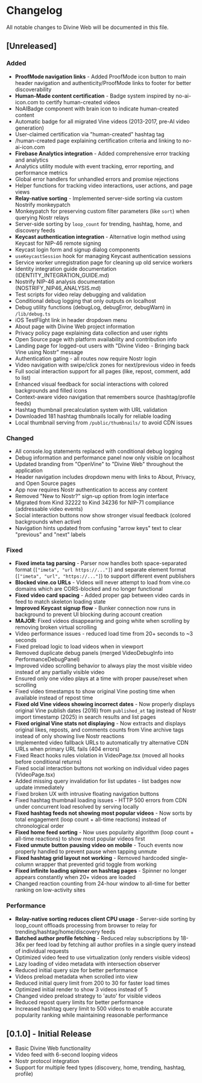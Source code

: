 # Changelog

All notable changes to Divine Web will be documented in this file.

## [Unreleased]

### Added
- **ProofMode navigation links** - Added ProofMode icon button to main header navigation and authenticity/ProofMode links to footer for better discoverability
- **Human-Made content certification** - Badge system inspired by no-ai-icon.com to certify human-created videos
- NoAIBadge component with brain icon to indicate human-created content
- Automatic badge for all migrated Vine videos (2013-2017, pre-AI video generation)
- User-claimed certification via "human-created" hashtag tag
- /human-created page explaining certification criteria and linking to no-ai-icon.com
- **Firebase Analytics integration** - Added comprehensive error tracking and analytics
- Analytics utility module with event tracking, error reporting, and performance metrics
- Global error handlers for unhandled errors and promise rejections
- Helper functions for tracking video interactions, user actions, and page views
- **Relay-native sorting** - Implemented server-side sorting via custom Nostrify monkeypatch
- Monkeypatch for preserving custom filter parameters (like `sort`) when querying Nostr relays
- Server-side sorting by `loop_count` for trending, hashtag, home, and discovery feeds
- **Keycast authentication integration** - Alternative login method using Keycast for NIP-46 remote signing
- Keycast login form and signup dialog components
- `useKeycastSession` hook for managing Keycast authentication sessions
- Service worker unregistration page for cleaning up old service workers
- Identity integration guide documentation (IDENTITY_INTEGRATION_GUIDE.md)
- Nostrify NIP-46 analysis documentation (NOSTRIFY_NIP46_ANALYSIS.md)
- Test scripts for video relay debugging and validation
- Conditional debug logging that only outputs on localhost
- Debug utility functions (debugLog, debugError, debugWarn) in `/lib/debug.ts`
- iOS TestFlight link in header dropdown menu
- About page with Divine Web project information
- Privacy policy page explaining data collection and user rights
- Open Source page with platform availability and contribution info
- Landing page for logged-out users with "Divine Video - Bringing back Vine using Nostr" message
- Authentication gating - all routes now require Nostr login
- Video navigation with swipe/click zones for next/previous video in feeds
- Full social interaction support for all pages (like, repost, comment, add to list)
- Enhanced visual feedback for social interactions with colored backgrounds and filled icons
- Context-aware video navigation that remembers source (hashtag/profile feeds)
- Hashtag thumbnail precalculation system with URL validation
- Downloaded 181 hashtag thumbnails locally for reliable loading
- Local thumbnail serving from `/public/thumbnails/` to avoid CDN issues

### Changed
- All console.log statements replaced with conditional debug logging
- Debug information and performance panel now only visible on localhost
- Updated branding from "OpenVine" to "Divine Web" throughout the application
- Header navigation includes dropdown menu with links to About, Privacy, and Open Source pages
- App now requires Nostr authentication to access any content
- Removed "New to Nostr?" sign-up option from login interface
- Migrated from Kind 32222 to Kind 34236 for NIP-71 compliance (addressable video events)
- Social interaction buttons now show stronger visual feedback (colored backgrounds when active)
- Navigation hints updated from confusing "arrow keys" text to clear "previous" and "next" labels

### Fixed
- **Fixed imeta tag parsing** - Parser now handles both space-separated format (`["imeta", "url https://..."]`) and separate element format (`["imeta", "url", "https://..."]`) to support different event publishers
- **Blocked vine.co URLs** - Videos will never attempt to load from vine.co domains which are CORS-blocked and no longer functional
- **Fixed video card spacing** - Added proper gap between video cards in feed to match skeleton loading state
- **Improved Keycast signup flow** - Bunker connection now runs in background to prevent UI blocking during account creation
- **MAJOR**: Fixed videos disappearing and going white when scrolling by removing broken virtual scrolling
- Video performance issues - reduced load time from 20+ seconds to ~3 seconds
- Fixed preload logic to load videos when in viewport
- Removed duplicate debug panels (merged VideoDebugInfo into PerformanceDebugPanel)
- Improved video scrolling behavior to always play the most visible video instead of any partially visible video
- Ensured only one video plays at a time with proper pause/reset when scrolling
- Fixed video timestamps to show original Vine posting time when available instead of repost time
- **Fixed old Vine videos showing incorrect dates** - Now properly displays original Vine publish dates (2016) from `published_at` tag instead of Nostr import timestamp (2025) in search results and list pages
- **Fixed original Vine stats not displaying** - Now extracts and displays original likes, reposts, and comments counts from Vine archive tags instead of only showing live Nostr reactions
- Implemented video fallback URLs to automatically try alternative CDN URLs when primary URL fails (404 errors)
- Fixed React hooks rules violation in VideoPage.tsx (moved all hooks before conditional returns)
- Fixed social interaction buttons not working on individual video pages (VideoPage.tsx)
- Added missing query invalidation for list updates - list badges now update immediately
- Fixed broken UX with intrusive floating navigation buttons
- Fixed hashtag thumbnail loading issues - HTTP 500 errors from CDN under concurrent load resolved by serving locally
- **Fixed hashtag feeds not showing most popular videos** - Now sorts by total engagement (loop count + all-time reactions) instead of chronological order
- **Fixed home feed sorting** - Now uses popularity algorithm (loop count + all-time reactions) to show most popular videos first
- **Fixed unmute button pausing video on mobile** - Touch events now properly handled to prevent pause when tapping unmute
- **Fixed hashtag grid layout not working** - Removed hardcoded single-column wrapper that prevented grid toggle from working
- **Fixed infinite loading spinner on hashtag pages** - Spinner no longer appears constantly when 20+ videos are loaded
- Changed reaction counting from 24-hour window to all-time for better ranking on low-activity sites

### Performance
- **Relay-native sorting reduces client CPU usage** - Server-side sorting by loop_count offloads processing from browser to relay for trending/hashtag/home/discovery feeds
- **Batched author profile fetching** - Reduced relay subscriptions by 18-36x per feed load by fetching all author profiles in a single query instead of individual requests
- Optimized video feed to use virtualization (only renders visible videos)
- Lazy loading of video metadata with intersection observer
- Reduced initial query size for better performance
- Videos preload metadata when scrolled into view
- Reduced initial query limit from 200 to 30 for faster load times
- Optimized initial render to show 3 videos instead of 5
- Changed video preload strategy to 'auto' for visible videos
- Reduced repost query limits for better performance
- Increased hashtag query limit to 500 videos to enable accurate popularity ranking while maintaining reasonable performance

## [0.1.0] - Initial Release
- Basic Divine Web functionality
- Video feed with 6-second looping videos
- Nostr protocol integration
- Support for multiple feed types (discovery, home, trending, hashtag, profile)